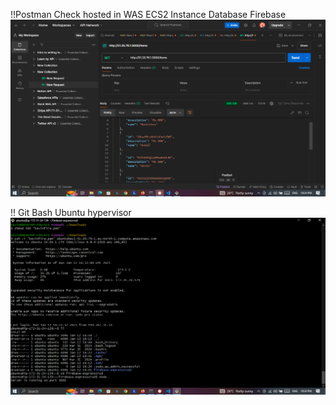 !!Postman Check hosted in WAS ECS2 Instance Database Firebase
![alt text](image.png)

!! Git Bash Ubuntu hypervisor
![alt text](image-1.png)